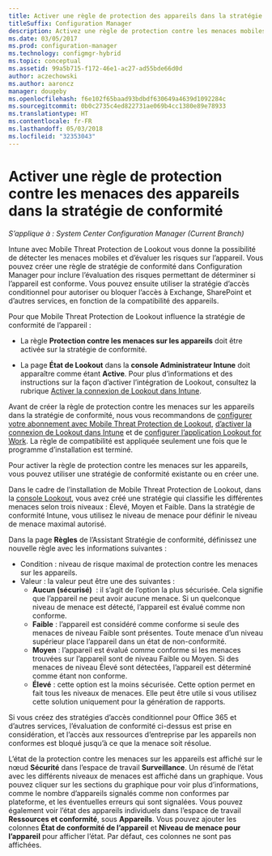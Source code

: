 ```yaml
---
title: Activer une règle de protection des appareils dans la stratégie de conformité
titleSuffix: Configuration Manager
description: Activez une règle de protection contre les menaces mobiles dans la stratégie de conformité des appareils.
ms.date: 03/05/2017
ms.prod: configuration-manager
ms.technology: configmgr-hybrid
ms.topic: conceptual
ms.assetid: 99a5b715-f172-46e1-ac27-ad55bde66d0d
author: aczechowski
ms.author: aaroncz
manager: dougeby
ms.openlocfilehash: f6e102f65baad93bdbdf630649a4639d1092284c
ms.sourcegitcommit: 0b0c2735c4ed822731ae069b4cc1380e89e78933
ms.translationtype: HT
ms.contentlocale: fr-FR
ms.lasthandoff: 05/03/2018
ms.locfileid: "32353043"
---
```

# <a name="enable-device-threat-protection-rule-in-the-compliance-policy"></a>Activer une règle de protection contre les menaces des appareils dans la stratégie de conformité

*S’applique à : System Center Configuration Manager (Current Branch)*

Intune avec Mobile Threat Protection de Lookout vous donne la possibilité de détecter les menaces mobiles et d’évaluer les risques sur l’appareil. Vous pouvez créer une règle de stratégie de conformité dans Configuration Manager pour inclure l’évaluation des risques permettant de déterminer si l’appareil est conforme. Vous pouvez ensuite utiliser la stratégie d’accès conditionnel pour autoriser ou bloquer l’accès à Exchange, SharePoint et d’autres services, en fonction de la compatibilité des appareils.

Pour que Mobile Threat Protection de Lookout influence la stratégie de conformité de l’appareil :

* La règle **Protection contre les menaces sur les appareils** doit être activée sur la stratégie de conformité.

* La page **État de Lookout** dans la **console Administrateur Intune** doit apparaître comme étant **Active**. Pour plus d’informations et des instructions sur la façon d’activer l’intégration de Lookout, consultez la rubrique [Activer la connexion de Lookout dans Intune](enable-lookout-connection-in-intune.md).


Avant de créer la règle de protection contre les menaces sur les appareils dans la stratégie de conformité, nous vous recommandons de [configurer votre abonnement avec Mobile Threat Protection de Lookout](set-up-your-subscription-with-lookout.md), [d’activer la connexion de Lookout dans Intune](enable-lookout-connection-in-intune.md) et de [configurer l’application Lookout for Work](configure-and-deploy-lookout-for-work-apps.md). La règle de compatibilité est appliquée seulement une fois que le programme d’installation est terminé.

Pour activer la règle de protection contre les menaces sur les appareils, vous pouvez utiliser une stratégie de conformité existante ou en créer une.

Dans le cadre de l’installation de Mobile Threat Protection de Lookout, dans la [console Lookout](https://aad.lookout.com), vous avez créé une stratégie qui classifie les différentes menaces selon trois niveaux : Élevé, Moyen et Faible. Dans la stratégie de conformité Intune, vous utilisez le niveau de menace pour définir le niveau de menace maximal autorisé.

Dans la page **Règles** de l’Assistant Stratégie de conformité, définissez une nouvelle règle avec les informations suivantes :
  * Condition : niveau de risque maximal de protection contre les menaces sur les appareils.
  * Valeur : la valeur peut être une des suivantes :
    * **Aucun (sécurisé)**  : il s’agit de l’option la plus sécurisée. Cela signifie que l’appareil ne peut avoir aucune menace. Si un quelconque niveau de menace est détecté, l’appareil est évalué comme non conforme.
    * **Faible** : l’appareil est considéré comme conforme si seule des menaces de niveau Faible sont présentes. Toute menace d’un niveau supérieur place l’appareil dans un état de non-conformité.
    * **Moyen** : l’appareil est évalué comme conforme si les menaces trouvées sur l’appareil sont de niveau Faible ou Moyen. Si des menaces de niveau Élevé sont détectées, l’appareil est déterminé comme étant non conforme.
    * **Élevé** : cette option est la moins sécurisée. Cette option permet en fait tous les niveaux de menaces. Elle peut être utile si vous utilisez cette solution uniquement pour la génération de rapports.

Si vous créez des stratégies d’accès conditionnel pour Office 365 et d’autres services, l’évaluation de conformité ci-dessus est prise en considération, et l’accès aux ressources d’entreprise par les appareils non conformes est bloqué jusqu’à ce que la menace soit résolue.

L’état de la protection contre les menaces sur les appareils est affiché sur le nœud **Sécurité** dans l’espace de travail **Surveillance**.
Un résumé de l’état avec les différents niveaux de menaces est affiché dans un graphique. Vous pouvez cliquer sur les sections du graphique pour voir plus d’informations, comme le nombre d’appareils signalés comme non conformes par plateforme, et les éventuelles erreurs qui sont signalées.
Vous pouvez également voir l’état des appareils individuels dans l’espace de travail **Ressources et conformité**, sous **Appareils**.  Vous pouvez ajouter les colonnes **État de conformité de l’appareil** et **Niveau de menace pour l’appareil** pour afficher l’état.  Par défaut, ces colonnes ne sont pas affichées.
